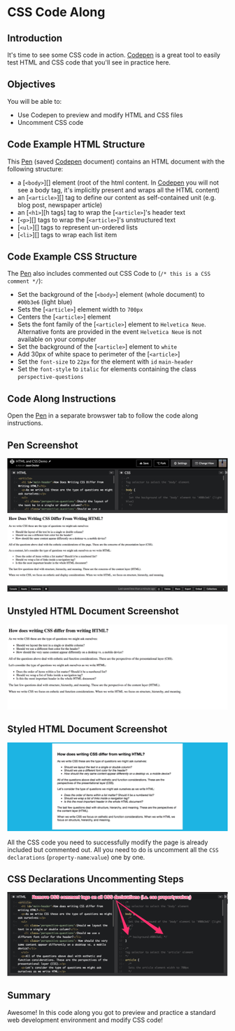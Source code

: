 
# CSS Code Along

## Introduction
It's time to see some CSS code in action. [Codepen][] is a great tool to easily test HTML and CSS code that you'll see in practice here.

## Objectives
You will be able to:
* Use Codepen to preview and modify HTML and CSS files
* Uncomment CSS code

## Code Example HTML Structure

This [Pen][] (saved [Codepen][] document) contains an HTML document with the following structure:

- a [`<body>`][] element (root of the html content. In [Codepen][] you will not see a body tag, it's implicitly present and wraps all the HTML content)
- an [`<article>`][] tag to define our content as self-contained unit (e.g. blog post, newspaper article)
- an [`<h1>`][h tags] tag to wrap the [`<article>`]'s header text
- [`<p>`][] tags to wrap the [`<article>`]'s unstructured text
- [`<ul>`][] tags to represent un-ordered lists
- [`<li>`][] tags to wrap each list item

## Code Example CSS Structure

The [Pen][] also includes commented out CSS Code to (`/* this is a CSS comment */`):
- Set the background of the [`<body>`] element (whole document) to `#00b3e6` (light blue)
- Sets the [`<article>`] element width to `700px`
- Centers the [`<article>`] element
- Sets the font family of the [`<article>`] element to `Helvetica Neue`. Alternative fonts are provided in the event `Helvetica Neue` is not available on your computer
- Set the background of the [`<article>`] element to `white`
- Add 30px of white space to perimeter of the [`<article>`]
- Set the `font-size` to `22px` for the element with `id` `main-header`
- Set the `font-style` to `italic` for elements containing the class `perspective-questions`

## Code Along Instructions

Open the [Pen][] in a separate browswer tab to follow the code along instructions.

## Pen Screenshot

<img src="images/codepen.jpeg">

## Unstyled HTML Document Screenshot

<img src="images/unstyled-codepen.jpeg">

## Styled HTML Document Screenshot

<img src="images/styled-codepen.jpeg" width=1050>

All the CSS code you need to successfully modify the page is already included but commented out. All you need to do is uncomment all the `CSS declarations` (`property-name`:`value`) one by one.

## CSS Declarations Uncommenting Steps

<img src="images/css-code-codepen.jpg" width=1050>

[Codepen]: https://codepen.io/
[Pen]: https://codepen.io/curiositypaths/pen/WddzQM?editors=1100

## Summary
Awesome! In this code along you got to preview and practice a standard web development environment and modify CSS code!
